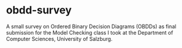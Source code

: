 # obdd-survey
A small survey on Ordered Binary Decision Diagrams (OBDDs) as final submission for the Model Checking class I took at the Department of Computer Sciences, University of Salzburg.
